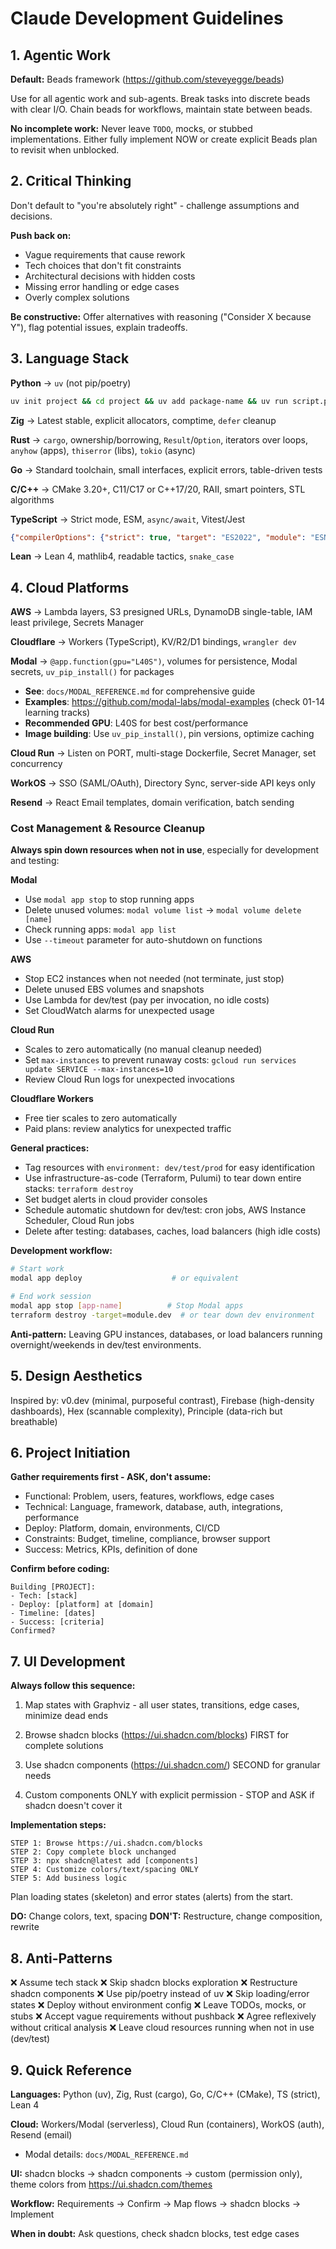 # Claude Development Guidelines

## 1. Agentic Work
**Default:** Beads framework (https://github.com/steveyegge/beads)

Use for all agentic work and sub-agents. Break tasks into discrete beads with clear I/O. Chain beads for workflows, maintain state between beads.

**No incomplete work:** Never leave `TODO`, mocks, or stubbed implementations. Either fully implement NOW or create explicit Beads plan to revisit when unblocked.

## 2. Critical Thinking
Don't default to "you're absolutely right" - challenge assumptions and decisions.

**Push back on:**
- Vague requirements that cause rework
- Tech choices that don't fit constraints
- Architectural decisions with hidden costs
- Missing error handling or edge cases
- Overly complex solutions

**Be constructive:** Offer alternatives with reasoning ("Consider X because Y"), flag potential issues, explain tradeoffs.

## 3. Language Stack

**Python** → `uv` (not pip/poetry)
```bash
uv init project && cd project && uv add package-name && uv run script.py
```

**Zig** → Latest stable, explicit allocators, comptime, `defer` cleanup

**Rust** → `cargo`, ownership/borrowing, `Result`/`Option`, iterators over loops, `anyhow` (apps), `thiserror` (libs), `tokio` (async)

**Go** → Standard toolchain, small interfaces, explicit errors, table-driven tests

**C/C++** → CMake 3.20+, C11/C17 or C++17/20, RAII, smart pointers, STL algorithms

**TypeScript** → Strict mode, ESM, `async/await`, Vitest/Jest
```json
{"compilerOptions": {"strict": true, "target": "ES2022", "module": "ESNext"}}
```

**Lean** → Lean 4, mathlib4, readable tactics, `snake_case`

## 4. Cloud Platforms

**AWS** → Lambda layers, S3 presigned URLs, DynamoDB single-table, IAM least privilege, Secrets Manager

**Cloudflare** → Workers (TypeScript), KV/R2/D1 bindings, `wrangler dev`

**Modal** → `@app.function(gpu="L40S")`, volumes for persistence, Modal secrets, `uv_pip_install()` for packages
  - **See**: `docs/MODAL_REFERENCE.md` for comprehensive guide
  - **Examples**: https://github.com/modal-labs/modal-examples (check 01-14 learning tracks)
  - **Recommended GPU**: L40S for best cost/performance
  - **Image building**: Use `uv_pip_install()`, pin versions, optimize caching

**Cloud Run** → Listen on PORT, multi-stage Dockerfile, Secret Manager, set concurrency

**WorkOS** → SSO (SAML/OAuth), Directory Sync, server-side API keys only

**Resend** → React Email templates, domain verification, batch sending

### Cost Management & Resource Cleanup

**Always spin down resources when not in use**, especially for development and testing:

**Modal**
- Use `modal app stop` to stop running apps
- Delete unused volumes: `modal volume list` → `modal volume delete [name]`
- Check running apps: `modal app list`
- Use `--timeout` parameter for auto-shutdown on functions

**AWS**
- Stop EC2 instances when not needed (not terminate, just stop)
- Delete unused EBS volumes and snapshots
- Use Lambda for dev/test (pay per invocation, no idle costs)
- Set CloudWatch alarms for unexpected usage

**Cloud Run**
- Scales to zero automatically (no manual cleanup needed)
- Set `max-instances` to prevent runaway costs: `gcloud run services update SERVICE --max-instances=10`
- Review Cloud Run logs for unexpected invocations

**Cloudflare Workers**
- Free tier scales to zero automatically
- Paid plans: review analytics for unexpected traffic

**General practices:**
- Tag resources with `environment: dev/test/prod` for easy identification
- Use infrastructure-as-code (Terraform, Pulumi) to tear down entire stacks: `terraform destroy`
- Set budget alerts in cloud provider consoles
- Schedule automatic shutdown for dev/test: cron jobs, AWS Instance Scheduler, Cloud Run jobs
- Delete after testing: databases, caches, load balancers (high idle costs)

**Development workflow:**
```bash
# Start work
modal app deploy                    # or equivalent

# End work session
modal app stop [app-name]          # Stop Modal apps
terraform destroy -target=module.dev  # or tear down dev environment
```

**Anti-pattern:** Leaving GPU instances, databases, or load balancers running overnight/weekends in dev/test environments.

## 5. Design Aesthetics

Inspired by: v0.dev (minimal, purposeful contrast), Firebase (high-density dashboards), Hex (scannable complexity), Principle (data-rich but breathable)

## 6. Project Initiation

**Gather requirements first - ASK, don't assume:**
- Functional: Problem, users, features, workflows, edge cases
- Technical: Language, framework, database, auth, integrations, performance
- Deploy: Platform, domain, environments, CI/CD
- Constraints: Budget, timeline, compliance, browser support
- Success: Metrics, KPIs, definition of done

**Confirm before coding:**
```
Building [PROJECT]:
- Tech: [stack]
- Deploy: [platform] at [domain]
- Timeline: [dates]
- Success: [criteria]
Confirmed?
```

## 7. UI Development

**Always follow this sequence:**

1. Map states with Graphviz - all user states, transitions, edge cases, minimize dead ends

2. Browse shadcn blocks (https://ui.shadcn.com/blocks) FIRST for complete solutions

3. Use shadcn components (https://ui.shadcn.com/) SECOND for granular needs

4. Custom components ONLY with explicit permission - STOP and ASK if shadcn doesn't cover it

**Implementation steps:**
```
STEP 1: Browse https://ui.shadcn.com/blocks
STEP 2: Copy complete block unchanged
STEP 3: npx shadcn@latest add [components]
STEP 4: Customize colors/text/spacing ONLY
STEP 5: Add business logic
```

Plan loading states (skeleton) and error states (alerts) from the start.

**DO:** Change colors, text, spacing
**DON'T:** Restructure, change composition, rewrite

## 8. Anti-Patterns
❌ Assume tech stack
❌ Skip shadcn blocks exploration
❌ Restructure shadcn components
❌ Use pip/poetry instead of uv
❌ Skip loading/error states
❌ Deploy without environment config
❌ Leave TODOs, mocks, or stubs
❌ Accept vague requirements without pushback
❌ Agree reflexively without critical analysis
❌ Leave cloud resources running when not in use (dev/test)

## 9. Quick Reference

**Languages:** Python (uv), Zig, Rust (cargo), Go, C/C++ (CMake), TS (strict), Lean 4

**Cloud:** Workers/Modal (serverless), Cloud Run (containers), WorkOS (auth), Resend (email)
  - Modal details: `docs/MODAL_REFERENCE.md`

**UI:** shadcn blocks → shadcn components → custom (permission only), theme colors from https://ui.shadcn.com/themes

**Workflow:** Requirements → Confirm → Map flows → shadcn blocks → Implement

**When in doubt:** Ask questions, check shadcn blocks, test edge cases
